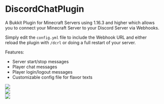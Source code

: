 # DiscordChatPlugin

A Bukkit Plugin for Minecraft Servers using 1.16.3 and higher which allows you to connect your Minecraft Server to your Discord Server via Webhooks.

Simply edit the `config.yml` file to include the Webhook URL and either reload the plugin with `/dcrl` or doing a full restart of your server.

Features:
- Server start/stop messages
- Player chat messages
- Player login/logout messages
- Customizable config file for flavor texts

<img src="https://i.imgur.com/1FsF6W6.png"><br>
<img src="https://i.imgur.com/qv8yQC3.png"><br>
<img src="https://i.imgur.com/RHCgkk4.png">
